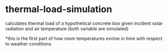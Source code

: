 # thermal-load-simulation
calculates thermal load of a hypothetical concrete box given incident solar radiation and air temperature (both variable are simulated)

*this is the first part of how room temperatures evolve in time with respect to weather conditions 
